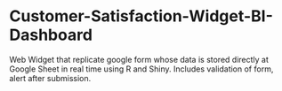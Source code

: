 # Customer-Satisfaction-Widget-BI-Dashboard
Web Widget that replicate google form whose data is stored directly at Google Sheet in real time using R and Shiny. Includes validation of form, alert after submission.
